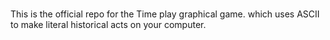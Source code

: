 #
This is the official repo for the  Time play graphical game. which uses ASCII to make literal historical acts on your computer.